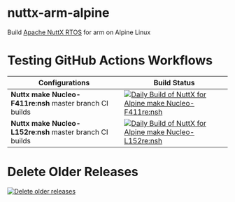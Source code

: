 # nuttx-arm-alpine
Build [Apache NuttX RTOS](https://github.com/apache/nuttx) for arm on Alpine Linux
# Testing GitHub Actions Workflows

| Configurations | Build Status |
| ------------ | - |
| **Nuttx make Nucleo-F411re:nsh** master branch CI builds | [![Daily Build of NuttX for Alpine make Nucleo-F411re:nsh](https://github.com/simbit18/nuttx-arm-alpine/workflows/Daily%20Build%20of%20NuttX%20for%20Alpine%20Nucleo-F411re:nsh/badge.svg)](https://github.com/simbit18/nuttx-arm-alpine/actions?query=workflow%3A%22Daily+Nucleo-F411re%3Ansh%22+event%3Aschedule) |
| **Nuttx make Nucleo-L152re:nsh** master branch CI builds | [![Daily Build of NuttX for Alpine make Nucleo-L152re:nsh](https://github.com/simbit18/nuttx-arm-alpine/workflows/Daily%20Build%20of%20NuttX%20for%20Alpine%20Nucleo-L152re:nsh/badge.svg)](https://github.com/simbit18/nuttx-arm-alpine/actions?query=workflow%3A%22Daily+Nucleo-L152re%3Ansh%22+event%3Aschedule) |

# Delete Older Releases

[![Delete older releases](https://github.com/simbit18/nuttx-arm-alpine/actions/workflows/delete_releases.yml/badge.svg)](https://github.com/simbit18/nuttx-arm-alpine/actions/workflows/delete_releases.yml)
